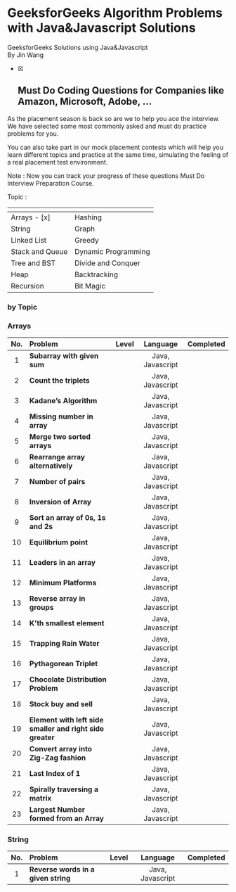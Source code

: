 # GeeksforGeeks Algorithm Problems with Java&Javascript Solutions

GeeksforGeeks Solutions using Java&Javascript<br/>
By Jin Wang

- [x] ## Must Do Coding Questions for Companies like Amazon, Microsoft, Adobe, …

As the placement season is back so are we to help you ace the interview. We have selected some most commonly asked and must do practice problems for you.

You can also take part in our mock placement contests which will help you learn different topics and practice at the same time, simulating the feeling of a real placement test environment.

Note : Now you can track your progress of these questions Must Do Interview Preparation Course.

Topic :

| []() | []() |
| :---  | :---  |
| Arrays - [x] | Hashing  |
| String  | Graph  |
| Linked List  | Greedy  |
| Stack and Queue  | Dynamic Programming  |
| Tree and BST  | Divide and Conquer  |
| Heap  | Backtracking  |
| Recursion  | Bit Magic  |


### by Topic

### Arrays

| No. | Problem       | Level  | Language  | Completed|
|:-------:|:--------------|:------:|:---------:|:-------------:|
|1|**Subarray with given sum**||Java, Javascript||
|2|**Count the triplets**||Java, Javascript||
|3|**Kadane’s Algorithm**||Java, Javascript||
|4|**Missing number in array**||Java, Javascript||
|5|**Merge two sorted arrays**||Java, Javascript||
|6|**Rearrange array alternatively**||Java, Javascript||
|7|**Number of pairs**||Java, Javascript||
|8|**Inversion of Array**||Java, Javascript||
|9|**Sort an array of 0s, 1s and 2s**||Java, Javascript||
|10|**Equilibrium point**||Java, Javascript||
|11|**Leaders in an array**||Java, Javascript||
|12|**Minimum Platforms**||Java, Javascript||
|13|**Reverse array in groups**||Java, Javascript||
|14|**K’th smallest element**||Java, Javascript||
|15|**Trapping Rain Water**||Java, Javascript||
|16|**Pythagorean Triplet**||Java, Javascript||
|17|**Chocolate Distribution Problem**||Java, Javascript||
|18|**Stock buy and sell**||Java, Javascript||
|19|**Element with left side smaller and right side greater**||Java, Javascript||
|20|**Convert array into Zig-Zag fashion**||Java, Javascript||
|21|**Last Index of 1**||Java, Javascript||
|22|**Spirally traversing a matrix**||Java, Javascript||
|23|**Largest Number formed from an Array**||Java, Javascript||


### String

| No. | Problem       | Level  | Language  | Completed|
|:-------:|:--------------|:------:|:---------:|:-------------:|
|1|**Reverse words in a given string**||Java, Javascript||
